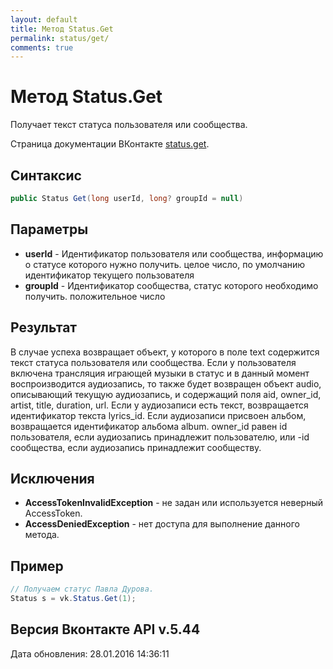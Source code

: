 ```yaml
---
layout: default
title: Метод Status.Get
permalink: status/get/
comments: true
---
```

# Метод Status.Get
Получает текст статуса пользователя или сообщества.

Страница документации ВКонтакте [status.get](https://vk.com/dev/status.get).
## Синтаксис
``` csharp
public Status Get(long userId, long? groupId = null)
```

## Параметры
+ **userId** - Идентификатор пользователя или сообщества, информацию о статусе которого нужно получить. целое число, по умолчанию идентификатор текущего пользователя
+ **groupId** - Идентификатор сообщества, статус которого необходимо получить. положительное число

## Результат
В случае успеха возвращает объект, у которого в поле text содержится текст статуса пользователя или сообщества. 
Если у пользователя включена трансляция играющей музыки в статус и в данный момент воспроизводится аудиозапись, то также будет возвращен объект audio, описывающий текущую аудиозапись, и содержащий поля aid, owner_id, artist, title, duration, url. Если у аудиозаписи есть текст, возвращается идентификатор текста lyrics_id. Если аудиозаписи присвоен альбом, возвращается идентификатор альбома album. owner_id равен id пользователя, если аудиозапись принадлежит пользователю, или -id сообщества, если аудиозапись принадлежит сообществу.

## Исключения
+ **AccessTokenInvalidException** - не задан или используется неверный AccessToken.
+ **AccessDeniedException** - нет доступа для выполнение данного метода.

## Пример
```csharp
// Получаем статус Павла Дурова.
Status s = vk.Status.Get(1);
```

## Версия Вконтакте API v.5.44
Дата обновления: 28.01.2016 14:36:11
